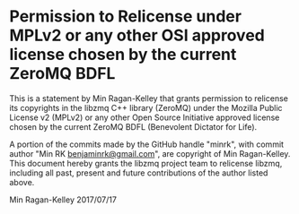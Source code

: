 # Permission to Relicense under MPLv2 or any other OSI approved license chosen by the current ZeroMQ BDFL

This is a statement by Min Ragan-Kelley
that grants permission to relicense its copyrights in the libzmq C++
library (ZeroMQ) under the Mozilla Public License v2 (MPLv2) or any other 
Open Source Initiative approved license chosen by the current ZeroMQ 
BDFL (Benevolent Dictator for Life).

A portion of the commits made by the GitHub handle "minrk", with
commit author "Min RK benjaminrk@gmail.com", are copyright of Min Ragan-Kelley.
This document hereby grants the libzmq project team to relicense libzmq, 
including all past, present and future contributions of the author listed above.

Min Ragan-Kelley 
2017/07/17
